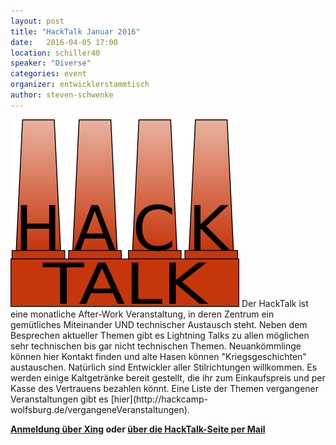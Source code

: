 ```yaml
---
layout: post
title: "HackTalk Januar 2016"
date:   2016-04-05 17:00
location: schiller40
speaker: "Diverse" 
categories: event
organizer: entwicklerstammtisch
author: steven-schwenke
---
```

<img src="/assets/partners/hacktalk-gross.png" class="speaker" />
Der HackTalk ist eine monatliche After-Work Veranstaltung, in deren Zentrum ein 
gemütliches Miteinander UND technischer Austausch steht. 
Neben dem Besprechen aktueller Themen gibt es Lightning Talks zu allen möglichen 
sehr technischen bis gar nicht technischen Themen. 
Neuankömmlinge können hier Kontakt finden und alte Hasen können "Kriegsgeschichten" 
austauschen. Natürlich sind Entwickler aller Stilrichtungen willkommen. 
Es werden einige Kaltgetränke bereit gestellt, die ihr zum Einkaufspreis und 
per Kasse des Vertrauens bezahlen könnt. Eine Liste der Themen vergangener Veranstaltungen 
gibt es [hier](http://hackcamp-wolfsburg.de/vergangeneVeranstaltungen).

**[Anmeldung über Xing](https://www.xing.com/events/hacktalk-wolfsburg-1661330) oder [über die HackTalk-Seite per Mail](http://hackcamp-wolfsburg.de/kontaktUndAnmeldung)** 